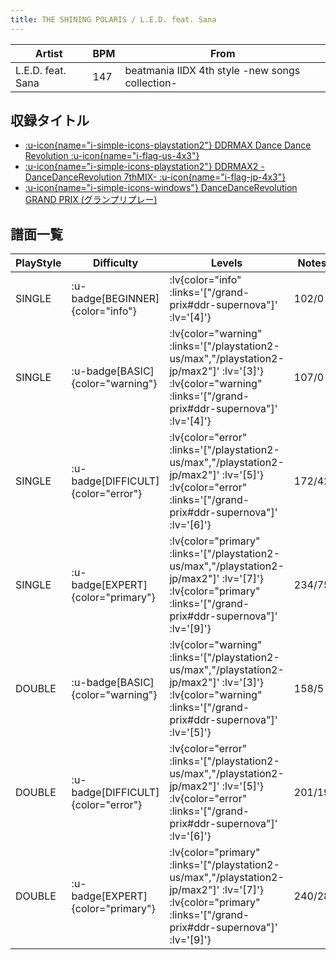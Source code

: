 ```yaml
---
title: THE SHINING POLARIS / L.E.D. feat. Sana
---
```


|Artist|BPM|From|
|------|---|----|
|L.E.D. feat. Sana|147|beatmania IIDX 4th style -new songs collection-|

## 収録タイトル

- [ :u-icon{name="i-simple-icons-playstation2"} DDRMAX Dance Dance Revolution :u-icon{name="i-flag-us-4x3"} ](/playstation2-us/max)
- [ :u-icon{name="i-simple-icons-playstation2"} DDRMAX2 -DanceDanceRevolution 7thMIX- :u-icon{name="i-flag-jp-4x3"} ](/playstation2-jp/max2)
- [ :u-icon{name="i-simple-icons-windows"} DanceDanceRevolution GRAND PRIX (グランプリプレー)](/grand-prix#ddr-supernova)

## 譜面一覧

|PlayStyle|Difficulty|Levels|Notes|Movie|
|---------|----------|------|-----|-----|
|SINGLE| :u-badge[BEGINNER]{color="info"} | :lv{color="info" :links='["/grand-prix#ddr-supernova"]' :lv='[4]'} |102/0||
|SINGLE| :u-badge[BASIC]{color="warning"} | :lv{color="warning" :links='["/playstation2-us/max","/playstation2-jp/max2"]' :lv='[3]'}  :lv{color="warning" :links='["/grand-prix#ddr-supernova"]' :lv='[4]'} |107/0||
|SINGLE| :u-badge[DIFFICULT]{color="error"} | :lv{color="error" :links='["/playstation2-us/max","/playstation2-jp/max2"]' :lv='[5]'}  :lv{color="error" :links='["/grand-prix#ddr-supernova"]' :lv='[6]'} |172/42||
|SINGLE| :u-badge[EXPERT]{color="primary"} | :lv{color="primary" :links='["/playstation2-us/max","/playstation2-jp/max2"]' :lv='[7]'}  :lv{color="primary" :links='["/grand-prix#ddr-supernova"]' :lv='[9]'} |234/75||
|DOUBLE| :u-badge[BASIC]{color="warning"} | :lv{color="warning" :links='["/playstation2-us/max","/playstation2-jp/max2"]' :lv='[3]'}  :lv{color="warning" :links='["/grand-prix#ddr-supernova"]' :lv='[5]'} |158/5||
|DOUBLE| :u-badge[DIFFICULT]{color="error"} | :lv{color="error" :links='["/playstation2-us/max","/playstation2-jp/max2"]' :lv='[5]'}  :lv{color="error" :links='["/grand-prix#ddr-supernova"]' :lv='[6]'} |201/19||
|DOUBLE| :u-badge[EXPERT]{color="primary"} | :lv{color="primary" :links='["/playstation2-us/max","/playstation2-jp/max2"]' :lv='[7]'}  :lv{color="primary" :links='["/grand-prix#ddr-supernova"]' :lv='[9]'} |240/28||
